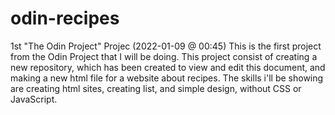 # odin-recipes
1st "The Odin Project" Projec
(2022-01-09 @ 00:45)
This is the first project from the Odin Project that I will be doing. This project consist
of creating a new repository, which has been created to view and edit this document, and making a new html file for a website about recipes.
The skills i'll be showing are creating html sites, creating list, and simple design, without CSS or JavaScript.
